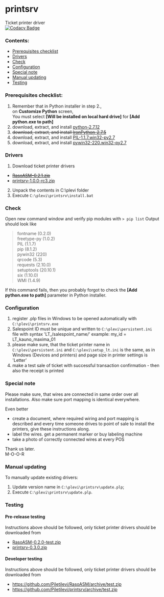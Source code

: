 # printsrv
Ticket printer driver  
[![Codacy Badge](https://api.codacy.com/project/badge/Grade/fd513dfbfcb645b1ac43bc381b4b5482)](https://www.codacy.com/app/mihkel-putrinsh/cardsrv?utm_source=github.com&amp;utm_medium=referral&amp;utm_content=Piletilevi/cardsrv&amp;utm_campaign=Badge_Grade)

### Contents:

- [Prerequisites checklist](https://github.com/Piletilevi/printsrv/blob/master/README.md#prerequisites-checklist)
- [Drivers](https://github.com/Piletilevi/printsrv/blob/master/README.md#drivers)
- [Check](https://github.com/Piletilevi/printsrv/blob/master/README.md#check)
- [Configuration](https://github.com/Piletilevi/printsrv/blob/master/README.md#donfiguration)
- [Special note](https://github.com/Piletilevi/printsrv/blob/master/README.md#special-note)
- [Manual updating](https://github.com/Piletilevi/printsrv/blob/master/README.md#manual-updating)
- [Testing](https://github.com/Piletilevi/printsrv/blob/master/README.md#testing)


### Prerequisites checklist:

1. Remember that in Python installer in step 2.,  
   on **Customize Python** screen,  
   You must select **[Will be installed on local hard drive]** for **[Add python.exe to path]**
2. download, extract, and install [python-2.7.12](https://github.com/Piletilevi/printsrv/files/391929/python-2.7.12.zip)  
3. ~~download, extract, and install [IronPython-2.7.5](https://github.com/Piletilevi/printsrv/files/391931/IronPython-2.7.5.zip)~~  
4. download, extract, and install [PIL-1.1.7.win32-py2.7](https://github.com/Piletilevi/printsrv/files/391901/PIL-1.1.7.win32-py2.7.zip)  
5. download, extract, and install [pywin32-220.win32-py2.7](https://github.com/Piletilevi/printsrv/files/391897/pywin32-220.win32-py2.7.zip)


### Drivers

1. Download ticket printer drivers  
  - ~~[RasoASM-0.2.1.zip](https://github.com/Piletilevi/RasoASM/archive/0.2.1.zip)~~
  - [printsrv-1.0.0-rc3.zip](https://github.com/Piletilevi/printsrv/releases/download/1.0.0-rc3/plevi_1.0.0-rc3.zip)

2. Unpack the contents in C:\plevi folder
3. Execute `C:\plevi\printsrv\install.bat`


### Check

Open new command window and verify pip modules with
   `> pip list`
   Output should look like
   > fontname (0.2.0)  
   freetype-py (1.0.2)  
   PIL (1.1.7)  
   pip (8.1.2)  
   pywin32 (220)  
   qrcode (5.3)  
   requests (2.10.0)  
   setuptools (20.10.1)  
   six (1.10.0)  
   WMI (1.4.9)  

   If this command fails, then you probably forgot to check the **[Add python.exe to path]** parameter in Python installer.

### Configuration

1. register .plp files in Windows to be opened automatically with `C:\plevi\printsrv.exe`  
2. Salespoint ID must be unique and written to `C:\plevi\persistent.ini` file with syntax 'LT_/salespoint_name/'
  example: my_id = LT_kauno_maxima_01
3. please make sure, that the ticket printer name in `C:\plevi\persistent.ini` and `C:\plevi\setup_lt.ini` is the same, as in Windows (Devices and printers) and page size in printer settings is 'Letter'
4. make a test sale of ticket with successful transaction confirmation - then also the receipt is printed


### Special note

Please make sure, that wires are connected in same order over all installations.
Also make sure port mapping is identical everywhere.  

Even better
- create a document, where required wiring and port mapping is described and every time someone drives to point of sale to install the printers, give these instructions along.  
- label the wires. get a permanent marker or buy labeling machine
- take a photo of correctly connected wires at every POS

Thank us later.  
M-O-O-R


### Manual updating

To manually update existing drivers:  

1. Update version name in `C:\plevi\printsrv\update.plp`;
2. Execute `C:\plevi\printsrv\update.plp`.

### Testing

#### Pre-release testing

Instructions above should be followed, only ticket printer drivers should be downloaded from
- [RasoASM-0.2.0-test.zip](https://github.com/Piletilevi/RasoASM/archive/0.2.0-test.zip)  
- [printsrv-0.3.0.zip](https://github.com/Piletilevi/printsrv/archive/0.3.0.zip)  


#### Developer testing

Instructions above should be followed, only ticket printer drivers should be downloaded from
- https://github.com/Piletilevi/RasoASM/archive/test.zip  
- https://github.com/Piletilevi/printsrv/archive/test.zip  
